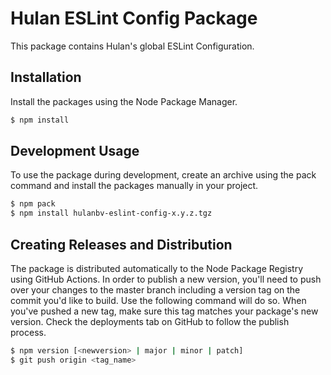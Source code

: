 # Hulan ESLint Config Package

This package contains Hulan's global ESLint Configuration.

## Installation

Install the packages using the Node Package Manager.

```sh
$ npm install
```

## Development Usage

To use the package during development, create an archive using the pack command and install the packages manually in your project.

```sh
$ npm pack
$ npm install hulanbv-eslint-config-x.y.z.tgz
```

## Creating Releases and Distribution

The package is distributed automatically to the Node Package Registry using GitHub Actions. In order to publish a new version, you'll need to push over your changes to the master branch including a version tag on the commit you'd like to build. Use the following command will do so. When you've pushed a new tag, make sure this tag matches your package's new version. Check the deployments tab on GitHub to follow the publish process.

```sh
$ npm version [<newversion> | major | minor | patch]
$ git push origin <tag_name>
```
